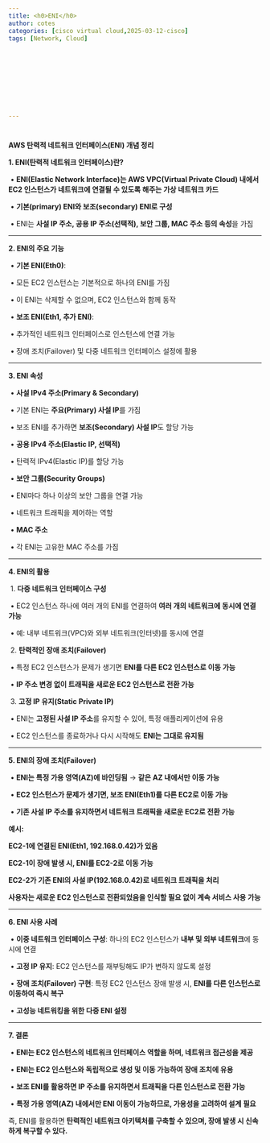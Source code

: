 ```yaml
---
title: <h0>ENI</h0>
author: cotes   
categories: [cisco virtual cloud,2025-03-12-cisco]
tags: [Network, Cloud]










---
```


# 

**AWS 탄력적 네트워크 인터페이스(ENI) 개념 정리**



**1. ENI(탄력적 네트워크 인터페이스)란?**

​	•	**ENI(Elastic Network Interface)는 AWS VPC(Virtual Private Cloud) 내에서 EC2 인스턴스가 네트워크에 연결될 수 있도록 해주는 가상 네트워크 카드**

​	•	**기본(primary) ENI와 보조(secondary) ENI로 구성**

​	•	ENI는 **사설 IP 주소, 공용 IP 주소(선택적), 보안 그룹, MAC 주소 등의 속성**을 가짐



------



**2. ENI의 주요 기능**

​	•	**기본 ENI(Eth0)**:

​	•	모든 EC2 인스턴스는 기본적으로 하나의 ENI를 가짐

​	•	이 ENI는 삭제할 수 없으며, EC2 인스턴스와 함께 동작

​	•	**보조 ENI(Eth1, 추가 ENI)**:

​	•	추가적인 네트워크 인터페이스로 인스턴스에 연결 가능

​	•	장애 조치(Failover) 및 다중 네트워크 인터페이스 설정에 활용



------



**3. ENI 속성**

​	•	**사설 IPv4 주소(Primary & Secondary)**

​	•	기본 ENI는 **주요(Primary) 사설 IP**를 가짐

​	•	보조 ENI를 추가하면 **보조(Secondary) 사설 IP**도 할당 가능

​	•	**공용 IPv4 주소(Elastic IP, 선택적)**

​	•	탄력적 IPv4(Elastic IP)를 할당 가능

​	•	**보안 그룹(Security Groups)**

​	•	ENI마다 하나 이상의 보안 그룹을 연결 가능

​	•	네트워크 트래픽을 제어하는 역할

​	•	**MAC 주소**

​	•	각 ENI는 고유한 MAC 주소를 가짐



------



**4. ENI의 활용**

​	1.	**다중 네트워크 인터페이스 구성**

​	•	EC2 인스턴스 하나에 여러 개의 ENI를 연결하여 **여러 개의 네트워크에 동시에 연결 가능**

​	•	예: 내부 네트워크(VPC)와 외부 네트워크(인터넷)를 동시에 연결

​	2.	**탄력적인 장애 조치(Failover)**

​	•	특정 EC2 인스턴스가 문제가 생기면 **ENI를 다른 EC2 인스턴스로 이동 가능**

​	•	**IP 주소 변경 없이 트래픽을 새로운 EC2 인스턴스로 전환 가능**

​	3.	**고정 IP 유지(Static Private IP)**

​	•	ENI는 **고정된 사설 IP 주소**를 유지할 수 있어, 특정 애플리케이션에 유용

​	•	EC2 인스턴스를 종료하거나 다시 시작해도 **ENI는 그대로 유지됨**



------



**5. ENI의 장애 조치(Failover)**

​	•	**ENI는 특정 가용 영역(AZ)에 바인딩됨** → **같은 AZ 내에서만 이동 가능**

​	•	**EC2 인스턴스가 문제가 생기면, 보조 ENI(Eth1)를 다른 EC2로 이동 가능**

​	•	**기존 사설 IP 주소를 유지하면서 네트워크 트래픽을 새로운 EC2로 전환 가능**



**예시:**

 **EC2-1에 연결된 ENI(Eth1, 192.168.0.42)가 있음**

 **EC2-1이 장애 발생 시, ENI를 EC2-2로 이동 가능**

 **EC2-2가 기존 ENI의 사설 IP(192.168.0.42)로 네트워크 트래픽을 처리**

 **사용자는 새로운 EC2 인스턴스로 전환되었음을 인식할 필요 없이 계속 서비스 사용 가능**



------



**6. ENI 사용 사례**

​	•	**이중 네트워크 인터페이스 구성**: 하나의 EC2 인스턴스가 **내부 및 외부 네트워크**에 동시에 연결

​	•	**고정 IP 유지**: EC2 인스턴스를 재부팅해도 IP가 변하지 않도록 설정

​	•	**장애 조치(Failover) 구현**: 특정 EC2 인스턴스 장애 발생 시, **ENI를 다른 인스턴스로 이동하여 즉시 복구**

​	•	**고성능 네트워킹을 위한 다중 ENI 설정**



------



**7. 결론**

​	•	**ENI는 EC2 인스턴스의 네트워크 인터페이스 역할을 하며, 네트워크 접근성을 제공**

​	•	**ENI는 EC2 인스턴스와 독립적으로 생성 및 이동 가능하여 장애 조치에 유용**

​	•	**보조 ENI를 활용하면 IP 주소를 유지하면서 트래픽을 다른 인스턴스로 전환 가능**

​	•	**특정 가용 영역(AZ) 내에서만 ENI 이동이 가능하므로, 가용성을 고려하여 설계 필요**



즉, ENI를 활용하면 **탄력적인 네트워크 아키텍처를 구축할 수 있으며, 장애 발생 시 신속하게 복구할 수 있다.**